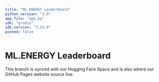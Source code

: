 ```yaml
---
title: "ML.ENERGY Leaderboard"
python_version: "3.9"
app_file: "app.py"
sdk: "gradio"
sdk_version: "3.23.0"
pinned: false
---
```


# ML.ENERGY Leaderboard

This branch is synced with our Hugging Face Space and is also where our GitHub Pages website source live.
